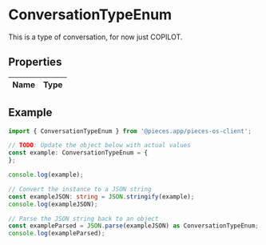 
# ConversationTypeEnum

This is a type of conversation, for now just COPILOT.

## Properties

Name | Type
------------ | -------------

## Example

```typescript
import { ConversationTypeEnum } from '@pieces.app/pieces-os-client';

// TODO: Update the object below with actual values
const example: ConversationTypeEnum = {
};

console.log(example);

// Convert the instance to a JSON string
const exampleJSON: string = JSON.stringify(example);
console.log(exampleJSON);

// Parse the JSON string back to an object
const exampleParsed = JSON.parse(exampleJSON) as ConversationTypeEnum;
console.log(exampleParsed);
```



